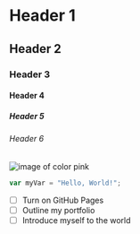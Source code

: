 # Header 1
## Header 2
### Header 3
#### Header 4
##### Header 5
###### Header 6

![image of color pink](https://htmlcolorcodes.com/assets/images/colors/pastel-pink-color-solid-background-1920x1080.png)

``` javascript
var myVar = "Hello, World!";
```

- [ ] Turn on GitHub Pages
- [ ] Outline my portfolio
- [ ] Introduce myself to the world
